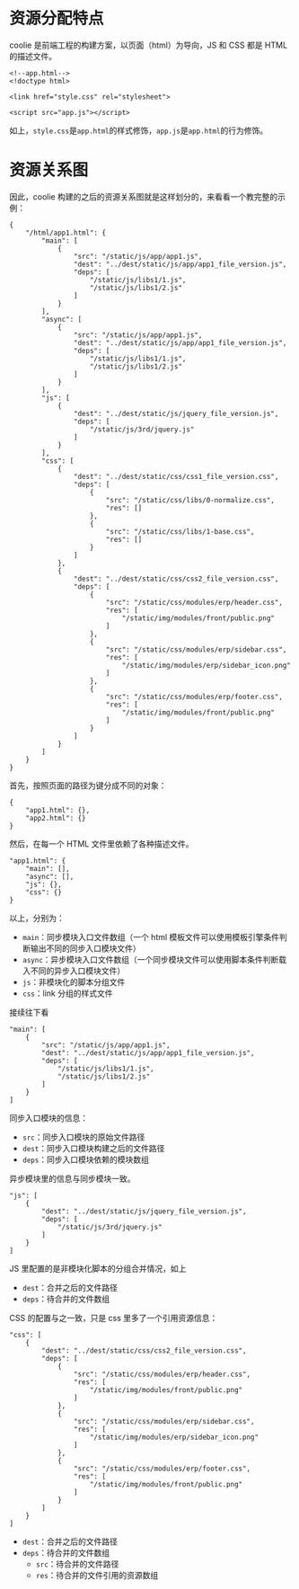 # 资源分配特点

coolie 是前端工程的构建方案，以页面（html）为导向，JS 和 CSS 都是 HTML 的描述文件。
```
<!--app.html-->
<!doctype html>

<link href="style.css" rel="stylesheet">

<script src="app.js"></script>
```

如上，`style.css`是`app.html`的样式修饰，`app.js`是`app.html`的行为修饰。


# 资源关系图
因此，coolie 构建的之后的资源关系图就是这样划分的，来看看一个教完整的示例：

```
{
    "/html/app1.html": {
        "main": [
            {
                "src": "/static/js/app/app1.js",
                "dest": "../dest/static/js/app/app1_file_version.js",
                "deps": [
                    "/static/js/libs1/1.js",
                    "/static/js/libs1/2.js"
                ]
            }
        ],
        "async": [
            {
                "src": "/static/js/app/app1.js",
                "dest": "../dest/static/js/app/app1_file_version.js",
                "deps": [
                    "/static/js/libs1/1.js",
                    "/static/js/libs1/2.js"
                ]
            }
        ],
        "js": [
            {
                "dest": "../dest/static/js/jquery_file_version.js",
                "deps": [
                    "/static/js/3rd/jquery.js"
                ]
            }
        ],
        "css": [
            {
                "dest": "../dest/static/css/css1_file_version.css",
                "deps": [
                    {
                        "src": "/static/css/libs/0-normalize.css",
                        "res": []
                    },
                    {
                        "src": "/static/css/libs/1-base.css",
                        "res": []
                    }
                ]
            },
            {
                "dest": "../dest/static/css/css2_file_version.css",
                "deps": [
                    {
                        "src": "/static/css/modules/erp/header.css",
                        "res": [
                            "/static/img/modules/front/public.png"
                        ]
                    },
                    {
                        "src": "/static/css/modules/erp/sidebar.css",
                        "res": [
                            "/static/img/modules/erp/sidebar_icon.png"
                        ]
                    },
                    {
                        "src": "/static/css/modules/erp/footer.css",
                        "res": [
                            "/static/img/modules/front/public.png"
                        ]
                    }
                ]
            }
        ]
    }
}
```

首先，按照页面的路径为键分成不同的对象：
```
{
    "app1.html": {},
    "app2.html": {}
}
```

然后，在每一个 HTML 文件里依赖了各种描述文件。

```
"app1.html": {
    "main": [],
    "async": [],
    "js": {},
    "css": {}
}
```

以上，分别为：

- `main`：同步模块入口文件数组（一个 html 模板文件可以使用模板引擎条件判断输出不同的同步入口模块文件）
- `async`：异步模块入口文件数组（一个同步模块文件可以使用脚本条件判断载入不同的异步入口模块文件）
- `js`：非模块化的脚本分组文件
- `css`：link 分组的样式文件

接续往下看

```
"main": [
    {
        "src": "/static/js/app/app1.js",
        "dest": "../dest/static/js/app/app1_file_version.js",
        "deps": [
            "/static/js/libs1/1.js",
            "/static/js/libs1/2.js"
        ]
    }
]
```

同步入口模块的信息：

- `src`：同步入口模块的原始文件路径
- `dest`：同步入口模块构建之后的文件路径
- `deps`：同步入口模块依赖的模块数组


异步模块里的信息与同步模块一致。

```
"js": [
    {
        "dest": "../dest/static/js/jquery_file_version.js",
        "deps": [
            "/static/js/3rd/jquery.js"
        ]
    }
]
```

JS 里配置的是非模块化脚本的分组合并情况，如上

- `dest`：合并之后的文件路径
- `deps`：待合并的文件数组


CSS 的配置与之一致，只是 css 里多了一个引用资源信息：

```
"css": [
    {
        "dest": "../dest/static/css/css2_file_version.css",
        "deps": [
            {
                "src": "/static/css/modules/erp/header.css",
                "res": [
                    "/static/img/modules/front/public.png"
                ]
            },
            {
                "src": "/static/css/modules/erp/sidebar.css",
                "res": [
                    "/static/img/modules/erp/sidebar_icon.png"
                ]
            },
            {
                "src": "/static/css/modules/erp/footer.css",
                "res": [
                    "/static/img/modules/front/public.png"
                ]
            }
        ]
    }
]
```

- `dest`：合并之后的文件路径
- `deps`：待合并的文件数组
    - `src`：待合并的文件路径
    - `res`：待合并的文件引用的资源数组



